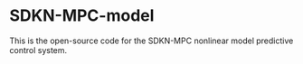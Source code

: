 # SDKN-MPC-model
This is the open-source code for the SDKN-MPC nonlinear model predictive control system.
